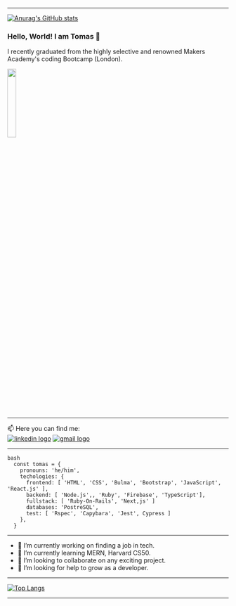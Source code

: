 -----

[![Anurag's GitHub stats](https://github-readme-stats.vercel.app/api?username=tomasgarciadev)](https://github.com/anuraghazra/github-readme-stats)

### Hello, World! I am Tomas 👋

I recently graduated from the highly selective and renowned Makers Academy's coding Bootcamp (London). 

<img src='https://thumbs.dreamstime.com/b/open-business-rubber-stamp-over-white-background-88413899.jpg' width="20%" height="20%">

-----

📫 Here you can find me:   
<a href='https://www.linkedin.com/in/tomas-garcia-64b145102/'><img src='https://img.shields.io/badge/LinkedIn-0077B5?style=for-the-badge&logo=linkedin&logoColor=white' alt='linkedin logo'/></a> <a href='mailto:tomasgarciadev@gmail.com'><img src='https://img.shields.io/badge/Gmail-D14836?style=for-the-badge&logo=gmail&logoColor=white' alt='gmail logo'/></a>

-----
```
bash
  const tomas = {
    pronouns: 'he/him',
    techologies: {
      frontend: [ 'HTML', 'CSS', 'Bulma', 'Bootstrap', 'JavaScript', 'React.js' ],
      backend: [ 'Node.js',, 'Ruby', 'Firebase', 'TypeScript'],
      fullstack: [ 'Ruby-On-Rails', 'Next,js' ]
      databases: 'PostreSQL',
      test: [ 'Rspec', 'Capybara', 'Jest', Cypress ]
    },
  }
```

-----

- 🔭 I’m currently working on finding a job in tech.
- 🌱 I’m currently learning MERN, Harvard CS50.
- 👯 I’m looking to collaborate on any exciting project.
- 🤔 I’m looking for help to grow as a developer.

----

[![Top Langs](https://github-readme-stats.vercel.app/api/top-langs/?username=TomasGarciaDev&layout=compact&theme=tokyonight)](https://github.com/anuraghazra/github-readme-stats)

-----

<!--
**TomasGarciaDev/TomasGarciaDev** is a ✨ _special_ ✨ repository because its `README.md` (this file) appears on your GitHub profile.

Here are some ideas to get you started:

- 🔭 I’m currently working on ...
- 🌱 I’m currently learning ...
- 👯 I’m looking to collaborate on ...
- 🤔 I’m looking for help with ...
- 💬 Ask me about ...
- 📫 How to reach me: ...
- 😄 Pronouns: ...
- ⚡ Fun fact: ...
-->
